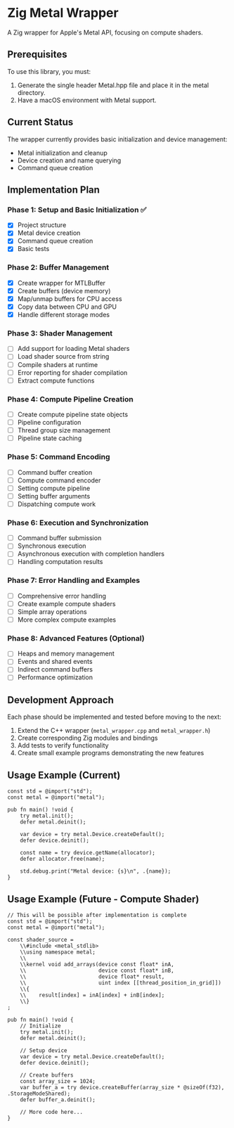 # Zig Metal Wrapper

A Zig wrapper for Apple's Metal API, focusing on compute shaders.

## Prerequisites

To use this library, you must:

1. Generate the single header Metal.hpp file and place it in the metal directory.
2. Have a macOS environment with Metal support.

## Current Status

The wrapper currently provides basic initialization and device management:

-   Metal initialization and cleanup
-   Device creation and name querying
-   Command queue creation

## Implementation Plan

### Phase 1: Setup and Basic Initialization ✅

-   [x] Project structure
-   [x] Metal device creation
-   [x] Command queue creation
-   [x] Basic tests

### Phase 2: Buffer Management

-   [x] Create wrapper for MTLBuffer
-   [x] Create buffers (device memory)
-   [x] Map/unmap buffers for CPU access
-   [x] Copy data between CPU and GPU
-   [x] Handle different storage modes

### Phase 3: Shader Management

-   [ ] Add support for loading Metal shaders
-   [ ] Load shader source from string
-   [ ] Compile shaders at runtime
-   [ ] Error reporting for shader compilation
-   [ ] Extract compute functions

### Phase 4: Compute Pipeline Creation

-   [ ] Create compute pipeline state objects
-   [ ] Pipeline configuration
-   [ ] Thread group size management
-   [ ] Pipeline state caching

### Phase 5: Command Encoding

-   [ ] Command buffer creation
-   [ ] Compute command encoder
-   [ ] Setting compute pipeline
-   [ ] Setting buffer arguments
-   [ ] Dispatching compute work

### Phase 6: Execution and Synchronization

-   [ ] Command buffer submission
-   [ ] Synchronous execution
-   [ ] Asynchronous execution with completion handlers
-   [ ] Handling computation results

### Phase 7: Error Handling and Examples

-   [ ] Comprehensive error handling
-   [ ] Create example compute shaders
-   [ ] Simple array operations
-   [ ] More complex compute examples

### Phase 8: Advanced Features (Optional)

-   [ ] Heaps and memory management
-   [ ] Events and shared events
-   [ ] Indirect command buffers
-   [ ] Performance optimization

## Development Approach

Each phase should be implemented and tested before moving to the next:

1. Extend the C++ wrapper (`metal_wrapper.cpp` and `metal_wrapper.h`)
2. Create corresponding Zig modules and bindings
3. Add tests to verify functionality
4. Create small example programs demonstrating the new features

## Usage Example (Current)

```zig
const std = @import("std");
const metal = @import("metal");

pub fn main() !void {
    try metal.init();
    defer metal.deinit();

    var device = try metal.Device.createDefault();
    defer device.deinit();

    const name = try device.getName(allocator);
    defer allocator.free(name);

    std.debug.print("Metal device: {s}\n", .{name});
}
```

## Usage Example (Future - Compute Shader)

```zig
// This will be possible after implementation is complete
const std = @import("std");
const metal = @import("metal");

const shader_source =
    \\#include <metal_stdlib>
    \\using namespace metal;
    \\
    \\kernel void add_arrays(device const float* inA,
    \\                       device const float* inB,
    \\                       device float* result,
    \\                       uint index [[thread_position_in_grid]])
    \\{
    \\    result[index] = inA[index] + inB[index];
    \\}
;

pub fn main() !void {
    // Initialize
    try metal.init();
    defer metal.deinit();

    // Setup device
    var device = try metal.Device.createDefault();
    defer device.deinit();

    // Create buffers
    const array_size = 1024;
    var buffer_a = try device.createBuffer(array_size * @sizeOf(f32), .StorageModeShared);
    defer buffer_a.deinit();

    // More code here...
}
```
